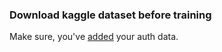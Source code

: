 ### Download kaggle dataset before training

Make sure, you've [added](./kaggle_creds/README.md) your auth data.